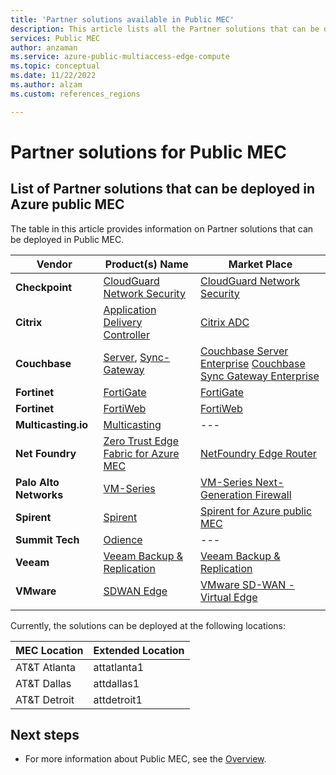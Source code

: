 ```yaml
---
title: 'Partner solutions available in Public MEC'
description: This article lists all the Partner solutions that can be deployed in Public MEC.
services: Public MEC
author: anzaman
ms.service: azure-public-multiaccess-edge-compute
ms.topic: conceptual
ms.date: 11/22/2022
ms.author: alzam
ms.custom: references_regions

---
```

# Partner solutions for Public MEC

## List of Partner solutions that can be deployed in Azure public MEC

The table in this article provides information on Partner solutions that can be deployed in Public MEC. 


>
>


| **Vendor** | **Product(s) Name** | **Market Place** |
| --- | --- | --- |
| **Checkpoint** | [CloudGuard Network Security](https://www.checkpoint.com/cloudguard/cloud-network-security/) | [CloudGuard Network Security](https://azuremarketplace.microsoft.com/marketplace/apps/checkpoint.vsec?tab=Overview) |
| **Citrix** | [Application Delivery Controller](https://www.citrix.com/products/citrix-adc/) | [Citrix ADC](https://azuremarketplace.microsoft.com/marketplace/apps/citrix.netscalervpx-1vm-3nic?tab=Overview) |
| **Couchbase** | [Server](https://www.couchbase.com/products/server), [Sync-Gateway](https://www.couchbase.com/products/sync-gateway) | [Couchbase Server Enterprise](https://azuremarketplace.microsoft.com/en/marketplace/apps/couchbase.couchbase-enterprise?tab=Overview) [Couchbase Sync Gateway Enterprise](https://azuremarketplace.microsoft.com/en/marketplace/apps/couchbase.couchbase-sync-gateway-enterprise?tab=Overview) |
| **Fortinet** | [FortiGate](https://www.fortinet.com/products/private-cloud-security/fortigate-virtual-appliances) |[FortiGate](https://azuremarketplace.microsoft.com/marketplace/apps/fortinet.fortinet-fortigate?tab=Overview) |
| **Fortinet** | [FortiWeb](https://www.fortinet.com/products/web-application-firewall/fortiweb?tab=saas) | [FortiWeb](https://azuremarketplace.microsoft.com/marketplace/apps/fortinet.fortinet_waas?tab=Overview) |
| **Multicasting.io** | [Multicasting](https://multicasting.io/) | --- |
| **Net Foundry** | [Zero Trust Edge Fabric for Azure MEC](https://netfoundry.io/zero-trust-edge-fabric-azure-public-mec/) | [NetFoundry Edge Router](https://azuremarketplace.microsoft.com/marketplace/apps/netfoundryinc.ziti-edge-router?tab=Overview) |
| **Palo Alto Networks** | [VM-Series](https://docs.paloaltonetworks.com/vm-series/9-1/vm-series-performance-capacity/vm-series-performance-capacity/vm-series-on-azure-models-and-vms) | [VM-Series Next-Generation Firewall](https://ms.portal.azure.com/#view/Microsoft_Azure_Marketplace/GalleryItemDetailsBladeNopdl/id/paloaltonetworks.vmseries-ngfw/product/%7B%22displayName%22%3A%22VM-Series%20Next-Generation%20Firewall%20from%20Palo%20Alto%20Networks%22%2C%22itemDisplayName%22%3A%22VM-Series%20Next-Generation%20Firewall%20from%20Palo%20Alto%20Networks%22%2C%22id%22%3A%22paloaltonetworks.vmseries-ngfw%22%2C%22bigId%22%3A%22DZH318Z0BP7N%22%2C%22legacyId%22%3A%22paloaltonetworks.vmseries-ngfw%22%2C%22offerId%22%3A%22vmseries-ngfw%22%2C%22publisherId%22%3A%22paloaltonetworks%22%2C%22publisherDisplayName%22%3A%22Palo%20Alto%20Networks%2C%20Inc.%22%2C%22summary%22%3A%22Looking%20to%20secure%20your%20applications%20in%20Azure%2C%20protect%20against%20threats%20and%20prevent%20data%20exfiltration%3F%22%2C%22longSummary%22%3A%22VM-Series%20next-generation%20firewall%20is%20for%20developers%2C%20architects%2C%20and%20security%20teams.%20Enable%20firewall%2C%20inline%20threat%2C%20and%20data%20theft%20preventions%20into%20your%20application%20development%20workflows%20using%20native%20Azure%20services%20and%20VM-Series%20automation%20features.%22%2C%22description%22%3A%22%3Cp%3EThe%20VM-Series%20virtualized%20next-generation%20firewall%20allows%20developers%2C%20and%20cloud%20security%20architects%20to%20automate%20and%20deploy%20inline%20firewall%20and%20threat%20prevention%20along%20with%20their%20application%20deployment%20workflows.%20Users%20can%20achieve%20%E2%80%98touchless%E2%80%99%20deployment%20of%20advanced%20firewall%2C%20threat%20prevention%20capabilities%20using%20ARM%20templates%2C%20native%20Azure%20services%2C%20and%20VM-Series%20firewall%20automation%20features%20such%20as%20bootstrapping.%20Auto-scaling%20using%20Azure%20VMSS%20and%20tag-based%20dynamic%20security%20policies%20are%20supported%20using%20the%20Panorama%20Plugin%20for%20Azure.%3C%2Fp%3E%20%5Cn%5Cn%3Cp%3EProtect%20your%20applications%20and%20data%20with%20whitelisting%20and%20segmentation%20policies.%20Policies%20update%20dynamically%20based%20on%20Azure%20tags%20assigned%20to%20application%20VMs%2C%20allowing%20you%20to%20re) |
| **Spirent** | [Spirent](https://www.spirent.com/solutions/edge-computing-validating-services) | [Spirent for Azure public MEC](https://azuremarketplace.microsoft.com/marketplace/apps/spirentcommunications1641943316121.umetrix-mec?tab=Overview) |
| **Summit Tech** | [Odience](https://odience.com/interactions) | --- |
| **Veeam** | [Veeam Backup & Replication](https://www.veeam.com/kb4375)| [Veeam Backup & Replication](https://azuremarketplace.microsoft.com/marketplace/apps/veeam.veeam-backup-replication?tab=Overview) |
| **VMware** | [SDWAN Edge](https://sase.vmware.com/products/component-network-edge)| [VMware SD-WAN - Virtual Edge](https://azuremarketplace.microsoft.com/marketplace/apps/vmware-inc.sol-42222-bbj?tab=Overview) |
|  |  |  |


Currently, the solutions can be deployed at the following locations:

| **MEC Location** | **Extended Location** |
| --- | --- |
| AT&T Atlanta | attatlanta1 |
| AT&T Dallas | attdallas1 |
| AT&T Detroit | attdetroit1 |

## Next steps
* For more information about Public MEC, see the [Overview](Overview.md).

